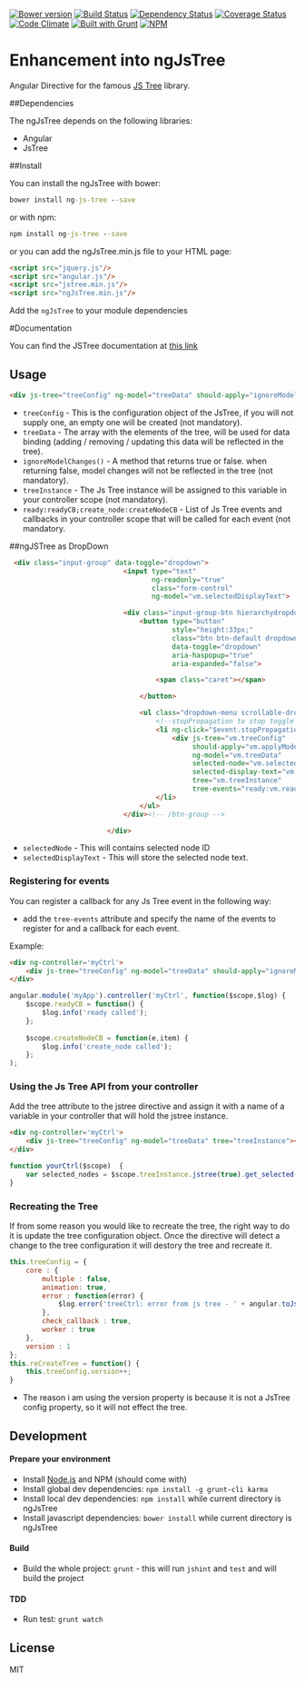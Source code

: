 [![Bower version](https://badge.fury.io/bo/ng-js-tree.svg)](http://badge.fury.io/bo/ng-js-tree)
[![Build Status](https://travis-ci.org/ezraroi/ngJsTree.svg?branch=master)](https://travis-ci.org/ezraroi/ngJsTree)
[![Dependency Status](https://gemnasium.com/ezraroi/ngJsTree.svg)](https://gemnasium.com/ezraroi/ngJsTree)
[![Coverage Status](https://img.shields.io/coveralls/ezraroi/ngJsTree.svg)](https://coveralls.io/r/ezraroi/ngJsTree?branch=master)
[![Code Climate](https://codeclimate.com/github/ezraroi/ngJsTree/badges/gpa.svg)](https://codeclimate.com/github/ezraroi/ngJsTree)
[![Built with Grunt](https://cdn.gruntjs.com/builtwith.png)](http://gruntjs.com/)
[![NPM](https://nodei.co/npm/ng-js-tree.png?mini=true)](https://npmjs.org/package/ng-js-tree)

Enhancement into ngJsTree
=========================

Angular Directive for the famous [JS Tree] library.


##Dependencies


The ngJsTree depends on the following libraries:
* Angular
* JsTree


##Install


You can install the ngJsTree with bower:

```bat
bower install ng-js-tree --save
```

or with npm:
```bat
npm install ng-js-tree --save
```


or you can add the ngJsTree.min.js file to your HTML page:
```html
<script src="jquery.js"/>
<script src="angular.js"/>
<script src="jstree.min.js"/>
<script src="ngJsTree.min.js"/>
```

Add the `ngJsTree` to your module dependencies


#Documentation


You can find the JSTree documentation at [this link]

## Usage

```html
<div js-tree="treeConfig" ng-model="treeData" should-apply="ignoreModelChanges()" tree="treeInstance" tree-events="ready:readyCB;create_node:createNodeCB"></div>
```

* `treeConfig` - This is the configuration object of the JsTree, if you will not supply one, an empty one will be created (not mandatory).
* `treeData` - The array with the elements of the tree, will be used for data binding (adding / removing / updating this data will be reflected in the tree).
* `ignoreModelChanges()` - A method that returns true or false. when returning false, model changes will not be reflected in the tree (not mandatory).
* `treeInstance` - The Js Tree instance will be assigned to this variable in your controller scope (not mandatory).
* `ready:readyCB;create_node:createNodeCB` - List of Js Tree events and callbacks in your controller scope that will be called for each event (not mandatory.

##ngJSTree as DropDown

```html
 <div class="input-group" data-toggle="dropdown">
                            <input type="text"
                                   ng-readonly="true"
                                   class="form-control"
                                   ng-model="vm.selectedDisplayText">

                            <div class="input-group-btn hierarchydropdown-select">
                                <button type="button"
                                        style="height:33px;"
                                        class="btn btn-default dropdown-toggle"
                                        data-toggle="dropdown"
                                        aria-haspopup="true"
                                        aria-expanded="false">

                                    <span class="caret"></span>

                                </button>

                                <ul class="dropdown-menu scrollable-dropdown-menu" cg-busy="promise">
                                    <!--stopPropagation to stop toggle event of dropdown option-->
                                    <li ng-click="$event.stopPropagation()">
                                        <div js-tree="vm.treeConfig"
                                             should-apply="vm.applyModelChanges()"
                                             ng-model="vm.treeData"
                                             selected-node="vm.selectedNode"
                                             selected-display-text="vm.selectedDisplayText"
                                             tree="vm.treeInstance"
                                             tree-events="ready:vm.readyCB;create_node:vm.createCB"></div>
                                    </li>
                                </ul>
                            </div><!-- /btn-group -->

                        </div>
```
* `selectedNode` - This will contains selected node ID
* `selectedDisplayText` - This will store the selected node text.


### Registering for events
You can register a callback for any Js Tree event in the following way:
* add the  `tree-events` attribute and specify the name of the events to register for and a callback for each event.

Example:
```html
<div ng-controller='myCtrl'>
    <div js-tree="treeConfig" ng-model="treeData" should-apply="ignoreModelChanges()" tree="treeInstance" tree-events="ready:readyCB;create_node:createNodeCB"></div>
</div>
```

```javascript
angular.module('myApp').controller('myCtrl', function($scope,$log) {
    $scope.readyCB = function() {
        $log.info('ready called');
    };
    
    $scope.createNodeCB = function(e,item) {
        $log.info('create_node called');
    };
);
```

### Using the Js Tree API from your controller
Add the tree attribute to the jstree directive and assign it with a name of a variable in your controller that will hold the jstree instance.
```html
<div ng-controller='myCtrl'>
    <div js-tree="treeConfig" ng-model="treeData" tree="treeInstance"></div>
</div>
```

```javascript
function yourCtrl($scope)  {
    var selected_nodes = $scope.treeInstance.jstree(true).get_selected();
}
```

### Recreating the Tree
If from some reason you would like to recreate the tree, the right way to do it is update the tree configuration object. Once the directive will detect a change to the tree configuration it will destory the tree and recreate it. 
```javascript
this.treeConfig = {
    core : {
        multiple : false,
        animation: true,
        error : function(error) {
            $log.error('treeCtrl: error from js tree - ' + angular.toJson(error));
        },
        check_callback : true,
        worker : true
    },
    version : 1
};
this.reCreateTree = function() {
    this.treeConfig.version++;
}
```
* The reason i am using the version property is because it is not a JsTree config property, so it will not effect the tree.

## Development
#### Prepare your environment

* Install [Node.js](http://nodejs.org/) and NPM (should come with)
* Install global dev dependencies: `npm install -g grunt-cli karma`
* Install local dev dependencies: `npm install` while current directory is ngJsTree
* Install javascript dependencies: `bower install` while current directory is ngJsTree

#### Build
* Build the whole project: `grunt` - this will run `jshint` and `test` and will build the project


#### TDD
* Run test: `grunt watch`

License
----

MIT

[JS Tree]:http://www.jstree.com/
[this link]:http://www.jstree.com/api/
